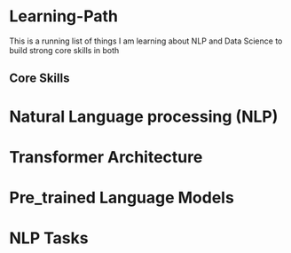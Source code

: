 # Learning-Path
This is a running list of things I am learning about NLP and Data Science to build strong core skills in both
## Core Skills<br>
# Natural Language processing (NLP)<br>
# Transformer Architecture<br>
# Pre_trained Language Models<br>
# NLP Tasks<br>



